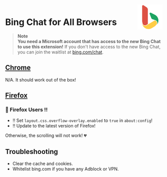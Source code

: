 <img style="vertical-align:middle;" align="right" src="public/icon1024.png" width="80px">

# Bing Chat for All Browsers

> **Note**<br/>
> **You need a Microsoft account that has access to the new Bing Chat to use this extension!**
> If you don't have access to the new Bing Chat, you can join the waitlist at [bing.com/chat](https://bing.com/chat).


## [Chrome](https://chrome.google.com/webstore/detail/bing-chat-for-all-browser/jofbglonpbndadajbafmmaklbfbkggpo)

N/A. It should work out of the box!

## [Firefox](https://addons.mozilla.org/en-US/firefox/addon/bing-chat-for-all-browsers/)

### 🦊 Firefox Users ‼️

- ‼️ Set `layout.css.overflow-overlay.enabled` to `true` in `about:config`!
- ‼️ Update to the latest version of Firefox!

Otherwise, the scrolling will not work! 💔

## Troubleshooting

- Clear the cache and cookies.
- Whitelist bing.com if you have any Adblock or VPN.
